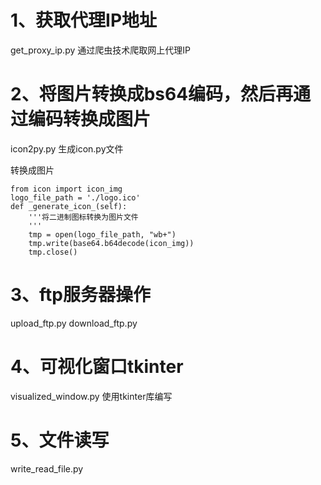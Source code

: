 # 1、获取代理IP地址
get_proxy_ip.py
通过爬虫技术爬取网上代理IP

# 2、将图片转换成bs64编码，然后再通过编码转换成图片
icon2py.py
生成icon.py文件

转换成图片
```
from icon import icon_img
logo_file_path = './logo.ico'
def _generate_icon_(self):
	'''将二进制图标转换为图片文件
	'''
	tmp = open(logo_file_path, "wb+")
	tmp.write(base64.b64decode(icon_img))
	tmp.close()
```

# 3、ftp服务器操作
upload_ftp.py
download_ftp.py

# 4、可视化窗口tkinter
visualized_window.py
使用tkinter库编写

# 5、文件读写
write_read_file.py
